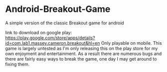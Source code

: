 # Android-Breakout-Game
A simple version of the classic Breakout game for android

link to download on google play: https://play.google.com/store/apps/details?id=com.lab1.massey.cameron.breakout&hl=en
Only playable on mobile.
This game is largely untested as I'm only releasing this on the play store for my own enjoyment and entertainment. As a result there are numerous bugs and there are fairly easy ways to break the game, one day I may get around to fixing them.
